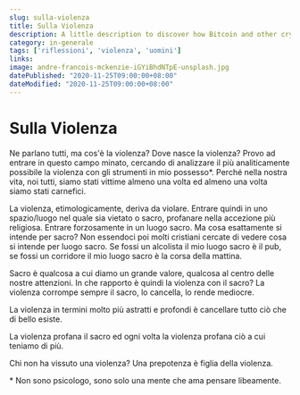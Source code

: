 ```yaml
---
slug: sulla-violenza
title: Sulla Violenza
description: A little description to discover how Bitcoin and other cryptocurrencies work.
category: in-generale
tags: ['riflessioni', 'violenza', 'uomini']
links:
image: andre-francois-mckenzie-iGYiBhdNTpE-unsplash.jpg
datePublished: "2020-11-25T09:00:00+08:00"
dateModified: "2020-11-25T09:00:00+08:00"
---
```


# Sulla Violenza

Ne parlano tutti, ma cos'è la violenza? Dove nasce la violenza?
Provo ad entrare in questo campo minato, cercando di analizzare il più analiticamente possibile la violenza con gli strumenti in mio possesso*.
Perché nella nostra vita, noi tutti, siamo stati vittime almeno una volta ed almeno una volta siamo stati carnefici.

La violenza, etimologicamente, deriva da violare. Entrare quindi in uno spazio/luogo nel quale sia vietato o sacro, profanare nella accezione più religiosa.
Entrare forzosamente in un luogo sacro. Ma cosa esattamente si intende per sacro? Non essendoci poi molti cristiani cercate di vedere cosa si intende per luogo sacro.
Se fossi un alcolista il mio luogo sacro è il pub, se fossi un corridore il mio luogo sacro è la corsa della mattina.

Sacro è qualcosa a cui diamo un grande valore, qualcosa al centro delle nostre attenzioni.
In che rapporto è quindi la violenza con il sacro? La violenza corrompe sempre il sacro, lo cancella, lo rende mediocre.

La violenza in termini molto più astratti e profondi è cancellare tutto ciò che di bello esiste.

La violenza profana il sacro ed ogni volta la violenza profana ciò a cui teniamo di più.

Chi non ha vissuto una violenza? Una prepotenza è figlia della violenza.




\* Non sono psicologo, sono solo una mente che ama pensare libeamente.
